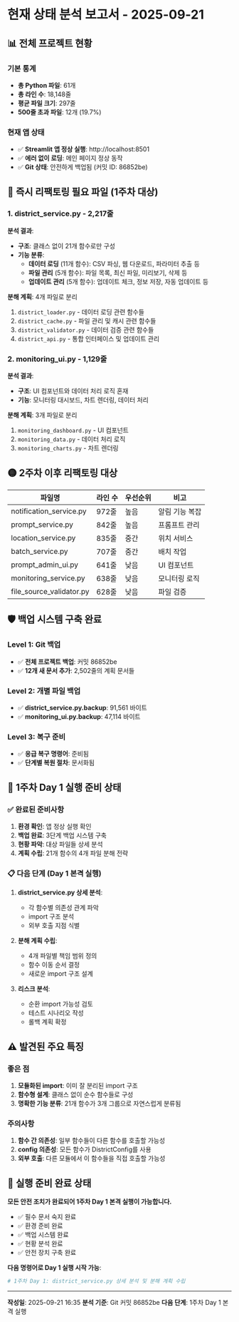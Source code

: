 # 현재 상태 분석 보고서 - 2025-09-21

## 📊 전체 프로젝트 현황

### 기본 통계
- **총 Python 파일**: 61개
- **총 라인 수**: 18,148줄
- **평균 파일 크기**: 297줄
- **500줄 초과 파일**: 12개 (19.7%)

### 현재 앱 상태
- ✅ **Streamlit 앱 정상 실행**: http://localhost:8501
- ✅ **에러 없이 로딩**: 메인 페이지 정상 동작
- ✅ **Git 상태**: 안전하게 백업됨 (커밋 ID: 86852be)

## 🔴 즉시 리팩토링 필요 파일 (1주차 대상)

### 1. district_service.py - 2,217줄
**분석 결과**:
- **구조**: 클래스 없이 21개 함수로만 구성
- **기능 분류**:
  - **데이터 로딩** (11개 함수): CSV 파싱, 웹 다운로드, 파라미터 추출 등
  - **파일 관리** (5개 함수): 파일 목록, 최신 파일, 미리보기, 삭제 등
  - **업데이트 관리** (5개 함수): 업데이트 체크, 정보 저장, 자동 업데이트 등

**분해 계획**: 4개 파일로 분리
1. `district_loader.py` - 데이터 로딩 관련 함수들
2. `district_cache.py` - 파일 관리 및 캐시 관련 함수들
3. `district_validator.py` - 데이터 검증 관련 함수들
4. `district_api.py` - 통합 인터페이스 및 업데이트 관리

### 2. monitoring_ui.py - 1,129줄
**분석 결과**:
- **구조**: UI 컴포넌트와 데이터 처리 로직 혼재
- **기능**: 모니터링 대시보드, 차트 렌더링, 데이터 처리

**분해 계획**: 3개 파일로 분리
1. `monitoring_dashboard.py` - UI 컴포넌트
2. `monitoring_data.py` - 데이터 처리 로직
3. `monitoring_charts.py` - 차트 렌더링

## 🟡 2주차 이후 리팩토링 대상

| 파일명 | 라인 수 | 우선순위 | 비고 |
|--------|---------|----------|------|
| notification_service.py | 972줄 | 높음 | 알림 기능 복잡 |
| prompt_service.py | 842줄 | 높음 | 프롬프트 관리 |
| location_service.py | 835줄 | 중간 | 위치 서비스 |
| batch_service.py | 707줄 | 중간 | 배치 작업 |
| prompt_admin_ui.py | 641줄 | 낮음 | UI 컴포넌트 |
| monitoring_service.py | 638줄 | 낮음 | 모니터링 로직 |
| file_source_validator.py | 628줄 | 낮음 | 파일 검증 |

## 🛡️ 백업 시스템 구축 완료

### Level 1: Git 백업
- ✅ **전체 프로젝트 백업**: 커밋 86852be
- ✅ **12개 새 문서 추가**: 2,502줄의 계획 문서들

### Level 2: 개별 파일 백업
- ✅ **district_service.py.backup**: 91,561 바이트
- ✅ **monitoring_ui.py.backup**: 47,114 바이트

### Level 3: 복구 준비
- ✅ **응급 복구 명령어**: 준비됨
- ✅ **단계별 복원 절차**: 문서화됨

## 🎯 1주차 Day 1 실행 준비 상태

### ✅ 완료된 준비사항
1. **환경 확인**: 앱 정상 실행 확인
2. **백업 완료**: 3단계 백업 시스템 구축
3. **현황 파악**: 대상 파일들 상세 분석
4. **계획 수립**: 21개 함수의 4개 파일 분해 전략

### 📋 다음 단계 (Day 1 본격 실행)
1. **district_service.py 상세 분석**:
   - 각 함수별 의존성 관계 파악
   - import 구조 분석
   - 외부 호출 지점 식별

2. **분해 계획 수립**:
   - 4개 파일별 책임 범위 정의
   - 함수 이동 순서 결정
   - 새로운 import 구조 설계

3. **리스크 분석**:
   - 순환 import 가능성 검토
   - 테스트 시나리오 작성
   - 롤백 계획 확정

## ⚠️ 발견된 주요 특징

### 좋은 점
1. **모듈화된 import**: 이미 잘 분리된 import 구조
2. **함수형 설계**: 클래스 없이 순수 함수들로 구성
3. **명확한 기능 분류**: 21개 함수가 3개 그룹으로 자연스럽게 분류됨

### 주의사항
1. **함수 간 의존성**: 일부 함수들이 다른 함수를 호출할 가능성
2. **config 의존성**: 모든 함수가 DistrictConfig를 사용
3. **외부 호출**: 다른 모듈에서 이 함수들을 직접 호출할 가능성

## 🚀 실행 준비 완료 상태

**모든 안전 조치가 완료되어 1주차 Day 1 본격 실행이 가능합니다.**

- ✅ 필수 문서 숙지 완료
- ✅ 환경 준비 완료
- ✅ 백업 시스템 완료
- ✅ 현황 분석 완료
- ✅ 안전 장치 구축 완료

**다음 명령어로 Day 1 실행 시작 가능**:
```bash
# 1주차 Day 1: district_service.py 상세 분석 및 분해 계획 수립
```

---

**작성일**: 2025-09-21 16:35
**분석 기준**: Git 커밋 86852be
**다음 단계**: 1주차 Day 1 본격 실행